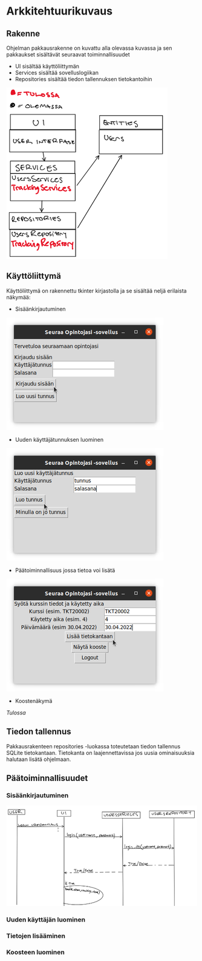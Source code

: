 # Arkkitehtuurikuvaus

## Rakenne

Ohjelman pakkausrakenne on kuvattu alla olevassa kuvassa ja sen pakkaukset sisältävät seuraavat toiminnallisuudet
- UI sisältää käyttöliittymän
- Services sisältää sovelluslogiikan
- Repositories sisältää tiedon tallennuksen tietokantoihin

![Pakkausrakenne](https://github.com/hhuuskon/ohte-harjoitustyo/blob/master/SeuraaOpintojasi/dokumentaatio/kuvat/pakkauskaavio.png)

## Käyttöliittymä

Käyttöliittymä on rakennettu tkinter kirjastolla ja se sisältää neljä erilaista näkymää:

- Sisäänkirjautuminen

![Sisäänkirjautuminen](https://github.com/hhuuskon/ohte-harjoitustyo/blob/master/SeuraaOpintojasi/dokumentaatio/kuvat/kirjaudusisaan.png)

- Uuden käyttäjätunnuksen luominen

![Tunnuksen luominen](https://github.com/hhuuskon/ohte-harjoitustyo/blob/master/SeuraaOpintojasi/dokumentaatio/kuvat/luouusitunnus.png)

- Päätoiminnallisuus jossa tietoa voi lisätä

![Päänäkymä](https://github.com/hhuuskon/ohte-harjoitustyo/blob/master/SeuraaOpintojasi/dokumentaatio/kuvat/lisaatietokantaan.png)

- Koostenäkymä

*Tulossa*

## Tiedon tallennus

Pakkausrakenteen repositories -luokassa toteutetaan tiedon tallennus SQLite tietokantaan. Tietokanta on laajennettavissa jos uusia ominaisuuksia halutaan lisätä ohjelmaan.

## Päätoiminnallisuudet

### Sisäänkirjautuminen

![Sekvenssikaavio](https://github.com/hhuuskon/ohte-harjoitustyo/blob/master/SeuraaOpintojasi/dokumentaatio/kuvat/sekvenssikaavio.png)

### Uuden käyttäjän luominen

### Tietojen lisääminen

### Koosteen luominen